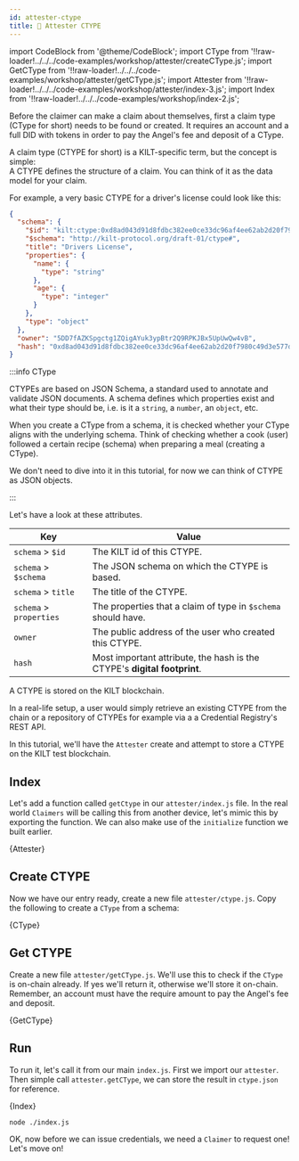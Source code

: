 ```yaml
---
id: attester-ctype
title: 👤 Attester CTYPE
---
```


import CodeBlock from '@theme/CodeBlock';
import CType from '!!raw-loader!../../../code-examples/workshop/attester/createCType.js';
import GetCType from '!!raw-loader!../../../code-examples/workshop/attester/getCType.js';
import Attester from '!!raw-loader!../../../code-examples/workshop/attester/index-3.js';
import Index from '!!raw-loader!../../../code-examples/workshop/index-2.js';

Before the <span class="label-role claimer">claimer</span> can make a claim about themselves, first a claim type (CType for short) needs to be found or created.
It requires an account and a full DID with tokens in order to pay the Angel's fee and deposit of a CType.

A claim type (CTYPE for short) is a KILT-specific term, but the concept is simple:  
A CTYPE defines the structure of a claim. You can think of it as the data model for your claim.

For example, a very basic CTYPE for a driver's license could look like this:

```json
{
  "schema": {
    "$id": "kilt:ctype:0xd8ad043d91d8fdbc382ee0ce33dc96af4ee62ab2d20f7980c49d3e577d80e5f5",
    "$schema": "http://kilt-protocol.org/draft-01/ctype#",
    "title": "Drivers License",
    "properties": {
      "name": {
        "type": "string"
      },
      "age": {
        "type": "integer"
      }
    },
    "type": "object"
  },
  "owner": "5DD7fAZKSpgctg1ZQigAYuk3ypBtr2Q9RPKJBx5UpUwQw4vB",
  "hash": "0xd8ad043d91d8fdbc382ee0ce33dc96af4ee62ab2d20f7980c49d3e577d80e5f5"
}
```

:::info CType

CTYPEs are based on JSON Schema, a standard used to annotate and validate JSON documents.
A schema defines which properties exist and what their type should be, i.e. is it a `string`, a `number`, an `object`, etc.

When you create a CType from a schema, it is checked whether your CType aligns with the underlying schema.
Think of checking whether a cook (user) followed a certain recipe (schema) when preparing a meal (creating a CType).

We don't need to dive into it in this tutorial, for now we can think of CTYPE as JSON objects.

:::

Let's have a look at these attributes.

| Key                     | Value                                                                    |
| ----------------------- | ------------------------------------------------------------------------ |
| `schema` > `$id`        | The KILT id of this CTYPE.                                               |
| `schema` > `$schema`    | The JSON schema on which the CTYPE is based.                             |
| `schema` > `title`      | The title of the CTYPE.                                                  |
| `schema` > `properties` | The properties that a claim of type in `$schema` should have.            |
| `owner`                 | The public address of the user who created this CTYPE.                   |
| `hash`                  | Most important attribute, the hash is the CTYPE's **digital footprint**. |

A CTYPE is stored on the KILT blockchain.

In a real-life setup, a user would simply retrieve an existing CTYPE from the chain or a repository of CTYPEs for example via a a Credential Registry's REST API.

In this tutorial, we'll have the `Attester` create and attempt to store a CTYPE on the KILT test blockchain.

## Index

Let's add a function called `getCtype` in our `attester/index.js` file. In the real world `Claimers` will
be calling this from another device, let's mimic this by exporting the function. We can also make use of the
`initialize` function we built earlier. 

<CodeBlock className="language-js" title="attester/index.js">
  {Attester}
</CodeBlock>

## Create CTYPE

Now we have our entry ready, create a new file `attester/ctype.js`. Copy the following to create a `CType` from a schema:

<CodeBlock className="language-js">
  {CType}
</CodeBlock>

## Get CTYPE

Create a new file `attester/getCType.js`. We'll use this to check if the `CType` is on-chain already. If yes we'll 
return it, otherwise we'll store it on-chain. Remember, an account must have the require amount to pay the Angel's fee and deposit.

<CodeBlock className="language-js">
  {GetCType}
</CodeBlock>

## Run

To run it, let's call it from our main `index.js`. First we import our `attester`.
Then simple call `attester.getCType`, we can store the result in `ctype.json` for reference.

<CodeBlock className="language-js" title="index.js">
  {Index}
</CodeBlock>

```bash
node ./index.js
```

OK, now before we can issue credentials, we need a `Claimer` to request one! Let's move on!
